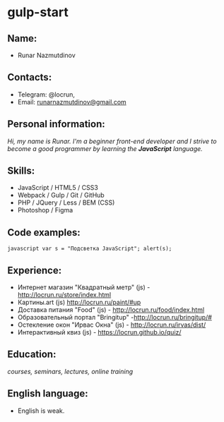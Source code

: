 # gulp-start
## Name:
- Runar Nazmutdinov

## Contacts:
- Telegram: @locrun,
- Email: runarnazmutdinov@gmail.com

## Personal information:
*Hi, my name is Runar. I'm a beginner front-end developer and I strive to become a good programmer by learning the **JavaScript** language.*

## Skills:
- JavaScript / HTML5 / CSS3
- Webpack / Gulp / Git / GitHub
- PHP / JQuery / Less / BEM (CSS)
- Photoshop / Figma

## Code examples:
` javascript
var s = "Подсветка JavaScript";
alert(s);
 `
## Experience:
- Интернет магазин "Квадратный метр" (js) - http://locrun.ru/store/index.html
- Картины.art (js) http://locrun.ru/paint/#up
- Доставка питания "Food" (js) - http://locrun.ru/food/index.html
- Образовательный портал "Bringitup" -http://locrun.ru/bringitup/#
- Остекление окон "Ирвас Окна" (js) - http://locrun.ru/irvas/dist/
- Интерактивный квиз (js) - https://locrun.github.io/quiz/

## Education:
*courses, seminars, lectures, online training*

## English language:
* English is weak.
